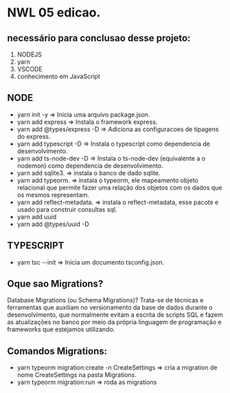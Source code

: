 # NWL 05 edicao.

## necessário para conclusao desse projeto:

1. NODEJS
2. yarn
3. VSCODE
4. conhecimento em JavaScript

## NODE

- yarn init -y => Inicia uma arquivo package.json.
- yarn add express => Instala o framework express.
- yarn add @types/express -D => Adiciona as configuracoes de tipagens do express.
- yarn add typescript -D => Instala o typescript como dependencia de desenvolvimento.
- yarn add ts-node-dev -D => Instala o ts-node-dev (equivalente a o nodemon) como dependencia de desenvolvimento.
- yarn add sqlite3. => instala o banco de dado sqlite.
- yarn add typeorm. => instala o typeorm, ele mapeamento objeto relacional que permite fazer uma relação dos objetos com os dados que os mesmos representam.
- yarn add reflect-metadata. => instala o reflect-metadata, esse pacote e usado para construir consultas sql.
- yarn add uuid
- yarn add @types/uuid -D

## TYPESCRIPT

- yarn tsc --init => Inicia um documento tsconfig.json.

## Oque sao Migrations?

Database Migrations (ou Schema Migrations)? Trata-se de técnicas e ferramentas que auxiliam no versionamento da base de dados durante o desenvolvimento, que normalmente evitam a escrita de scripts SQL e fazem as atualizações no banco por meio da própria linguagem de programação e frameworks que estejamos utilizando.

## Comandos Migrations:

- yarn typeorm migration:create -n CreateSettings => cria a migration de nome CreateSettings na pasta Migrations.
- yarn typeorm migration:run => roda as migrations
